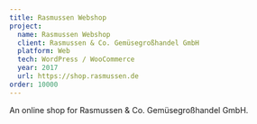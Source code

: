 ```yaml
---
title: Rasmussen Webshop
project:
  name: Rasmussen Webshop
  client: Rasmussen & Co. Gemüsegroßhandel GmbH
  platform: Web
  tech: WordPress / WooCommerce
  year: 2017
  url: https://shop.rasmussen.de
order: 10000
---
```


An online shop for Rasmussen & Co. Gemüsegroßhandel GmbH.
